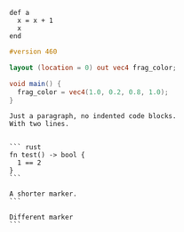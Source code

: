 ```
def a
  x = x + 1
  x
end
```

``` glsl
#version 460

layout (location = 0) out vec4 frag_color;

void main() {
  frag_color = vec4(1.0, 0.2, 0.8, 1.0);
}
```

    Just a paragraph, no indented code blocks.
    With two lines.


    ``` rust
    fn test() -> bool {
      1 == 2
    }
    ```

````
A shorter marker.
```
``````

~~~
Different marker
```
~~~
